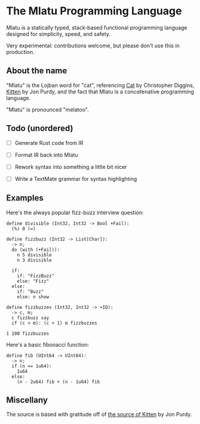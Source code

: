 # The Mlatu Programming Language

Mlatu is a statically typed, stack-based functional programming language designed for simplicity, speed, and safety. 

Very experimental: contributions welcome, but please don't use this in production.

## About the name

"Mlatu" is the Lojban word for "cat", referencing [Cat][Cat GitHub] by Christopher Diggins, [Kitten][Kitten Site] by Jon Purdy, and the fact that Mlatu is a con*cat*enative programming language.

"Mlatu" is pronounced "melatoo".

## Todo (unordered)

- [ ] Generate Rust code from IR

- [ ] Format IR back into Mlatu

- [ ] Rework syntax into something a little bit nicer

- [ ] Write a TextMate grammar for syntax highlighting

## Examples

Here's the always popular fizz-buzz interview question:

```
define divisible (Int32, Int32 -> Bool +Fail):
  (%) 0 (=)

define fizzbuzz (Int32 -> List[Char]):
  -> n;
  do (with (+Fail)):
    n 5 divisible
    n 3 divisible

  if:
    if: "FizzBuzz"
    else: "Fizz"
  else:
    if: "Buzz"
    else: n show

define fizzbuzzes (Int32, Int32 -> +IO):
  -> c, m;
  c fizzbuzz say
  if (c < m): (c + 1) m fizzbuzzes

1 100 fizzbuzzes
```

Here's a basic fibonacci function:

```
define fib (UInt64 -> UInt64):
  -> n;
  if (n <= 1u64):
    1u64
  else:
    (n - 2u64) fib + (n - 1u64) fib
```

## Miscellany

The source is based with gratitude off of [the source of Kitten][Kitten GitHub] by Jon Purdy.



[Kitten GitHub]: https://github.com/evincarofautumn/kitten

[Kitten Site]: https://kittenlang.org/

[Cat GitHub]: https://github.com/cdiggins/cat-language